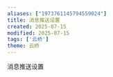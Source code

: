 ```yaml
---
aliases: ["1973761145794559024"]
title: 消息推送设置
created: 2025-07-15
modified: 2025-07-15
tags: ['云桥']
theme: 云桥
---
```


消息推送设置